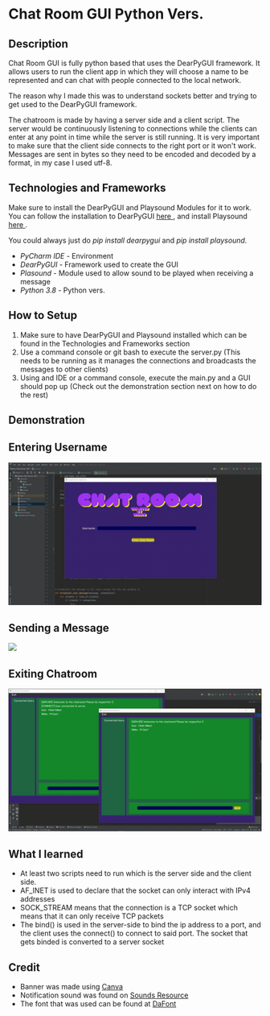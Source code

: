<!-- Title -->
<h1> Chat Room GUI Python Vers. </h1>

<!-- Description -->
<h2> Description </h2>

<!-- 1. Describe the project -->
<p> Chat Room GUI is fully python based that uses the DearPyGUI framework. It allows users to run the client app in which they will choose a name to be represented and can chat with people connected to the local network. </p>

<!-- 2. Explain why you made it -->
<p> The reason why I made this was to understand sockets better and trying to get used to the DearPyGUI framework. </p>

<!-- 3. Describe how a Chatroom is made -->
<p> The chatroom is made by having a server side and a client script. The server would be continuously listening to connections while the clients can enter at any point in time while the server is still running. It is very important to make sure that the client side connects to the right port or it won't work. Messages are sent in bytes so they need to be encoded and decoded by a format, in my case I used utf-8. </p>

<!-- Technologies and Frameworks -->
<h2> Technologies and Frameworks </h2>
<p> Make sure to install the DearPyGUI and Playsound Modules for it to work. You can follow the installation to DearPyGUI <a href="https://github.com/hoffstadt/DearPyGui"> here </a>, and install Playsound <a href="https://pypi.org/project/playsound/"> here </a>.</p> 

<p> You could always just do <i> pip install dearpygui </i> and <i> pip install playsound. </i> </p>

<ul>
    <li><i>PyCharm IDE</i> - Environment </li>
    <li><i>DearPyGUI</i> - Framework used to create the GUI </li>
    <li><i>Plasound</i> - Module used to allow sound to be played when receiving a message </li>
    <li><i>Python 3.8</i> - Python vers.</li>
</ul>
  

<!-- How to Setup -->
<h2> How to Setup </h2>
<ol>
    <li> Make sure to have DearPyGUI and Playsound installed which can be found in the Technologies and Frameworks section</li>
    <li> Use a command console or git bash to execute the server.py (This needs to be running as it manages the connections and broadcasts the messages to other clients) </li>
    <li> Using and IDE or a command console, execute the main.py and a GUI should pop up (Check out the demonstration section next on how to do the rest) </li>
</ol>

<!-- Demonstration-->
<h2> Demonstration </h2>

<!-- Entering Username -->
<h2> Entering Username </h2>
<img src="https://github.com/gnikkoch96/Python-Chat-Server-GUI/blob/master/resources/read_me/Entering-Example.gif"/>

<!-- Sending a Message -->
<h2> Sending a Message </h2>
<img src="https://github.com/gnikkoch96/Python-Chat-Server-GUI/blob/master/resources/read_me/Chatting-Example.gif"/>

<!-- Exiting Chatroom -->
<h2> Exiting Chatroom </h2>
<img src="https://github.com/gnikkoch96/Python-Chat-Server-GUI/blob/master/resources/read_me/Exit-Example.gif"/>

<!-- What I learned -->
<h2> What I learned </h2>
<ul>
    <li> At least two scripts need to run which is the server side and the client side.</li>
    <li> AF_INET is used to declare that the socket can only interact with IPv4 addresses</li>
    <li> SOCK_STREAM means that the connection is a TCP socket which means that it can only receive TCP packets</li>
    <li>The bind() is used in the server-side to bind the ip address to a port, and the client uses the connect() to connect to said port. The socket that gets binded is converted to a server socket</li> 
</ul>

<!-- Credit -->
<h2> Credit </h2>
<ul>
    <li>Banner was made using <a href="https://www.canva.com/"> Canva </a></li>
    <li>Notification sound was found on <a href="https://www.sounds-resource.com/"> Sounds Resource </a> </li>
    <li>The font that was used can be found at <a href="https://www.dafont.com/"> DaFont</a></li>
</ul>

